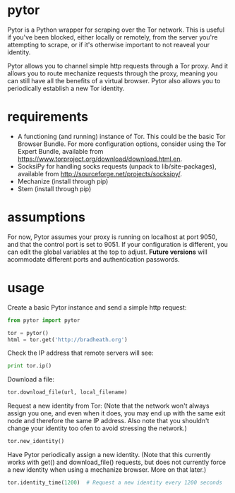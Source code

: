 pytor
=====

Pytor is a Python wrapper for scraping over the Tor network. This is useful if you've been blocked, either locally or remotely, from the server you're attempting to scrape, or if it's otherwise important to not reaveal your identity.

Pytor allows you to channel simple http requests through a Tor proxy. And it allows you to route mechanize requests through the proxy, meaning you can still have all the benefits of a virtual browser. Pytor also allows you to periodically establish a new Tor identity.

requirements
============
* A functioning (and running) instance of Tor. This could be the basic Tor Browser Bundle. For more configuration options, consider using the Tor Expert Bundle, available from https://www.torproject.org/download/download.html.en. 
* SocksiPy for handling socks requests (unpack to lib/site-packages), available from http://sourceforge.net/projects/socksipy/.
* Mechanize (install through pip)
* Stem (install through pip)

assumptions
===========
For now, Pytor assumes your proxy is running on localhost at port 9050, and that the control port is set to 9051. If your configuration is different, you can edit the global variables at the top to adjust. **Future versions** will acommodate different ports and authentication passwords.

usage 
=====
Create a basic Pytor instance and send a simple http request:
```Python
from pytor import pytor

tor = pytor()
html = tor.get('http://bradheath.org')
```

Check the IP address that remote servers will see:
```python
print tor.ip()
```

Download a file:
```python
tor.download_file(url, local_filename)
```

Request a new identity from Tor: (Note that the network won't always assign you one, and even when it does, you may end up with the same exit node and therefore the same IP address. Also note that you shouldn't change your identity too ofen to avoid stressing the network.)
```python
tor.new_identity()
```

Have Pytor periodically assign a new identity. (Note that this currently works with get() and download_file() requests, but does not currently force a new identity when using a mechanize browser. More on that later.)
```python
tor.identity_time(1200)  # Request a new identity every 1200 seconds
```
